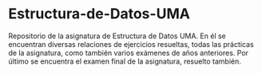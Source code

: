 # Estructura-de-Datos-UMA
Repositorio de la asignatura de Estructura de Datos UMA.
En él se encuentran diversas relaciones de ejercicios resueltas, todas las prácticas de la asignatura, como también varios exámenes de años anteriores.
Por último se encuentra el examen final de la asignatura, resuelto también.
